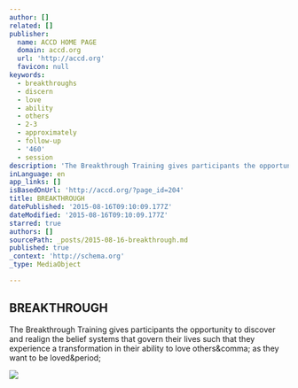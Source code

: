```yaml
---
author: []
related: []
publisher:
  name: ACCD HOME PAGE
  domain: accd.org
  url: 'http://accd.org'
  favicon: null
keywords:
  - breakthroughs
  - discern
  - love
  - ability
  - others
  - 2-3
  - approximately
  - follow-up
  - '460'
  - session
description: 'The Breakthrough Training gives participants the opportunity to discover and realign the belief systems that govern their lives such that they experience a transformation in their ability to love others, as they want to be loved.'
inLanguage: en
app_links: []
isBasedOnUrl: 'http://accd.org/?page_id=204'
title: BREAKTHROUGH
datePublished: '2015-08-16T09:10:09.177Z'
dateModified: '2015-08-16T09:10:09.177Z'
starred: true
authors: []
sourcePath: _posts/2015-08-16-breakthrough.md
published: true
_context: 'http://schema.org'
_type: MediaObject

---
```

<article style=""><h1>BREAKTHROUGH</h1><p>The Breakthrough Training gives participants the opportunity to discover and realign the belief systems that govern their lives such that they experience a transformation in their ability to love others&amp;comma; as they want to be loved&amp;period;</p><img src="http://accd.org/wp-content/uploads/2012/01/breakthrough.jpg" /></article>